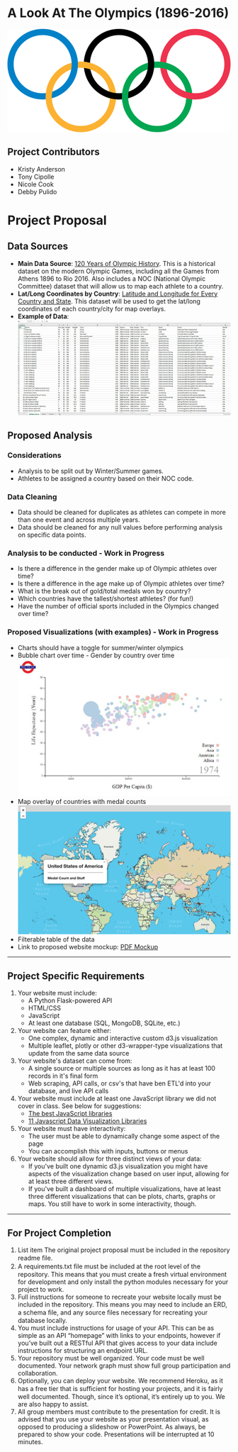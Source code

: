 # A Look At The Olympics (1896-2016)

![Olympic Rings](assets/images/olympic_rings.png)

## Project Contributors

- Kristy Anderson
- Tony Cipolle
- Nicole Cook
- Debby Pulido

# Project Proposal

## Data Sources

- **Main Data Source**: [120 Years of Olympic History](https://www.kaggle.com/heesoo37/120-years-of-olympic-history-athletes-and-results/home). This is a historical dataset on the modern Olympic Games, including all the Games from Athens 1896 to Rio 2016. Also includes a NOC (National Olympic Committee) dataset that will allow us to map each athlete to a country.
- **Lat/Long Coordinates by Country**: [Latitude and Longitude for Every Country and State](https://www.kaggle.com/paultimothymooney/latitude-and-longitude-for-every-country-and-state). This dataset will be used to get the lat/long coordinates of each country/city for map overlays.
- **Example of Data**: <br />
  ![Example Data](assets/images/example_data.jpg)

## Proposed Analysis

### Considerations

- Analysis to be split out by Winter/Summer games.
- Athletes to be assigned a country based on their NOC code.

### Data Cleaning

- Data should be cleaned for duplicates as athletes can compete in more than one event and across multiple years.
- Data should be cleaned for any null values before performing analysis on specific data points.

### Analysis to be conducted - Work in Progress

- Is there a difference in the gender make up of Olympic athletes over time?
- Is there a difference in the age make up of Olympic athletes over time?
- What is the break out of gold/total medals won by country?
- Which countries have the tallest/shortest athletes? (for fun!)
- Have the number of official sports included in the Olympics changed over time?

### Proposed Visualizations (with examples) - Work in Progress

- Charts should have a toggle for summer/winter olympics
- Bubble chart over time - Gender by country over time <br />
  ![Bubble Chart Over Time](assets/images/example_bubble_over_time.JPG)
- Map overlay of countries with medal counts<br />
  ![Example Map](assets/images/example_map.png)
- Filterable table of the data
- Link to proposed website mockup: [PDF Mockup](proposal/example_website_layout.pdf)

<hr>

## Project Specific Requirements

1.  Your website must include:
    - A Python Flask-powered API
    - HTML/CSS
    - JavaScript
    - At least one database (SQL, MongoDB, SQLite, etc.)
2.  Your website can feature either:
    - One complex, dynamic and interactive custom d3.js visualization
    - Multiple leaflet, plotly or other d3-wrapper-type visualizations that update from the same data source
3.  Your website's dataset can come from:
    - A single source or multiple sources as long as it has at least 100 records in it's final form
    - Web scraping, API calls, or csv's that have ben ETL'd into your database, and live API calls
4.  Your website must include at least one JavaScript library we did not cover in class. See below for suggestions:
    - [The best JavaScript libraries](https://getflywheel.com/layout/best-javascript-libraries-frameworks-2020/#libraries)
    - [11 Javascript Data Visualization Libraries](https://blog.bitsrc.io/11-javascript-charts-and-data-visualization-libraries-for-2018-f01a283a5727)
5.  Your website must have interactivity:
    - The user must be able to dynamically change some aspect of the page
    - You can accomplish this with inputs, buttons or menus
6.  Your website should allow for three distinct views of your data:
    - If you've built one dynamic d3.js visualization you might have aspects of the visualization change based on user input, allowing for at least three different views.
    - If you've built a dashboard of multiple visualizations, have at least three different visualizations that can be plots, charts, graphs or maps. You still have to work in some interactivity, though.

<hr>

## For Project Completion

1.  List item The original project proposal must be included in the repository readme ﬁle.
2.  A requirements.txt ﬁle must be included at the root level of the repository. This means that you must create a fresh virtual environment for development and only install the python modules necessary for your project to work.
3.  Full instructions for someone to recreate your website locally must be included in the repository. This means you may need to include an ERD, a schema ﬁle, and any source ﬁles necessary for recreating your database locally.
4.  You must include instructions for usage of your API. This can be as simple as an API “homepage” with links to your endpoints, however if you’ve built out a RESTful API that gives access to your data include instructions for structuring an endpoint URL.
5.  Your repository must be well organized. Your code must be well documented. Your network graph must show full group participation and collaboration.
6.  Optionally, you can deploy your website. We recommend Heroku, as it has a free tier that is suﬃcient for hosting your projects, and it is fairly well documented. Though, since it’s optional, it’s entirely up to you. We are also happy to assist.
7.  All group members must contribute to the presentation for credit. It is advised that you use your website as your presentation visual, as opposed to producing a slideshow or PowerPoint. As always, be prepared to show your code. Presentations will be interrupted at 10 minutes.
